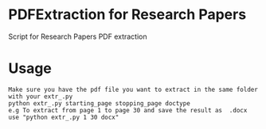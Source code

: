 # PDFExtraction for Research Papers
Script for Research Papers PDF extraction

# Usage
```
Make sure you have the pdf file you want to extract in the same folder with your extr_.py
python extr_.py starting_page stopping_page doctype
e.g To extract from page 1 to page 30 and save the result as  .docx use "python extr_.py 1 30 docx"
```
